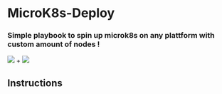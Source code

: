 # MicroK8s-Deploy

### Simple playbook to spin up microk8s on any plattform with custom amount of nodes !


![](https://images.icon-icons.com/2699/PNG/512/ansible_logo_icon_169596.png) + ![](https://dutan.com.au/wp-content/uploads/2023/10/microk8s-ubuntu.png)

## Instructions
